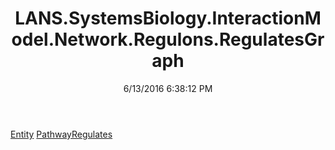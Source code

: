 ﻿---
title: LANS.SystemsBiology.InteractionModel.Network.Regulons.RegulatesGraph
date: 6/13/2016 6:38:12 PM
---

[Entity](T-LANS.SystemsBiology.InteractionModel.Network.Regulons.RegulatesGraph.Entity.html)
[PathwayRegulates](T-LANS.SystemsBiology.InteractionModel.Network.Regulons.RegulatesGraph.PathwayRegulates.html)
